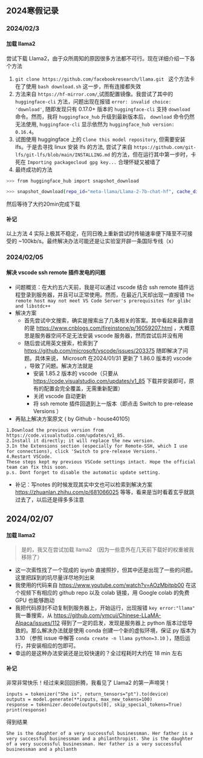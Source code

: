 ## 2024寒假记录

### 2024/02/3

#### 加载 llama2
尝试下载 Llama2，由于众所周知的原因很多方法都不可行。现在详细介绍一下各个方法

1. ```git clone https://github.com/facebookresearch/llama.git ```
这个方法卡在了使用 ```bash download.sh``` 这一步，所有连接都失效
2. 方法来自 ```https://hf-mirror.com/```,试图配置镜像。我尝试了其中的 ```huggingface-cli``` 方法，问题出现在报错 ```error: invalid choice: 'download'```, 随即发现只有 0.17.0+ 版本的 ```huggingface-cli``` 支持 ```download``` 命令。然而，我将 ```huggingface_hub``` 升级到最新版本后， ```download``` 命令仍然无法使用, ```huggingface-cli``` 显示依然为 ```huggingface_hub version: 0.16.4```。
3. 试图使用 huggingface 上的 ```Clone this model repository```, 但需要安装 lfs。于是去寻找 linux 安装 lfs 的方法, 尝试了来自 ```https://github.com/git-lfs/git-lfs/blob/main/INSTALLING.md``` 的方法，但在运行其中第一步时，卡死在 ```Importing packagecloud gpg key...``` 合理怀疑又被墙了
4. 最终成功的方法
```bash
>>> from huggingface_hub import snapshot_download

>>> snapshot_download(repo_id="meta-llama/Llama-2-7b-chat-hf", cache_dir="/data/llama2", use_auth_token="{YOUR_TOKEN}")
```
然后等待了大约20min完成下载

#### 补记
以上方法 4 实际上极其不稳定，在同日晚上重新尝试时传输速率便下降至不可接受的 ~100kb/s。最终解决办法可能还是让实验室开辟一条国际专线（x）
### 2024/02/05
#### 解决 vscode ssh remote 插件发电的问题
- 问题概览：在大约五六天前，我是可以通过 vscode 结合 ssh remote 插件远程登录到服务器，并且可以正常使用。然而，在最近几天却出现一直报错 ```The remote host may not meet VS Code Server's prerequisites for glibc and libstdc++``` 
- 解决方案
  - 首先尝试中文搜索，确实是搜索出了几条相关的答案。其中看起来最靠谱的是 https://www.cnblogs.com/fireinstone/p/16059207.html ，大概意思是服务器空间不足无法安装 vscode 服务器，然而尝试后并没有用
  - 随后尝试用英文搜索，检索到了 https://github.com/microsoft/vscode/issues/203375 随即解决了问题。具体来说， Microsoft 在2024/01/31 更新了 1.86.0 版本的 vscode ，导致了问题。解决方法就是
    - 安装 1.85.2 版本的 vscode（只要从 https://code.visualstudio.com/updates/v1_85 下载并安装即可，原有的配置会完全覆盖，无需重新配置）
    - 关闭 vscode 自动更新
    - 将 ssh remote 插件回退到上一版本（即点击 Switch to pre-release Versions ）
- 再贴上解决方案原文 ( by Github - house40105)
```I had the same problem and fixed it by going back to an older version. Here's what I did:
1.Download the previous version from https://code.visualstudio.com/updates/v1_85.
2.Install it directly; it will replace the new version.
3.In the Extensions section (especially for Remote-SSH, which I use for connections), click 'Switch to pre-release Versions.'
4.Restart VSCode.
These steps kept my previous VSCode settings intact. Hope the official team can fix this soon.
p.s. Dont forget to disable the automatic update setting.
```
- 补记：写notes 的时候发现其实中文也可以检索到解决方案 https://zhuanlan.zhihu.com/p/681066025 等等，看来是当时看着玄乎就跳过去了，以后还是得多多注意

## 2024/02/07
#### 加载 llama2
> 是的，我又在尝试加载 llama2 （因为一些意外在几天前下载好的权重被我移除了）
- 这一次索性找了一个现成的 ipynb 直接照抄，但其中还是出现了一些的问题。这里把踩到的坑尽量详尽地列出来
- 我使用的代码来自 https://www.youtube.com/watch?v=AOzMbitpb00 在这个视频下有相应的 github repo 以及 colab 链接，用 Google colab 的免费 GPU 也能够跑动
- 我把代码原封不动复制到服务器上，开始运行，出现报错 ```key error:"llama"``` 我一番搜索，从 https://github.com/ymcui/Chinese-LLaMA-Alpaca/issues/112 得到了一定的启发，发现是服务器上 python 版本过低导致的。那么解决办法就是使用 conda 创建一个新的虚拟环境，保证 py 版本为 3.10 （参照 issue 中解答 ```conda create -n llama python=3.10``` ），随后运行，并安装相应的包即可。
- 幸运的是这种办法安装还是比较快速的？全过程耗时大约在 18 min 左右
#### 补记
非常非常快乐！经过来来回回折腾，我看见了 Llama2 的第一声啼哭！
```
inputs = tokenizer("She is", return_tensors="pt").to(device)
outputs = model.generate(**inputs, max_new_tokens=100)
response = tokenizer.decode(outputs[0], skip_special_tokens=True)
print(response)
```
得到结果
```
She is the daughter of a very successful businessman. Her father is a very successful businessman and a philanthropist. She is the daughter of a very successful businessman. Her father is a very successful businessman and a philanth
```